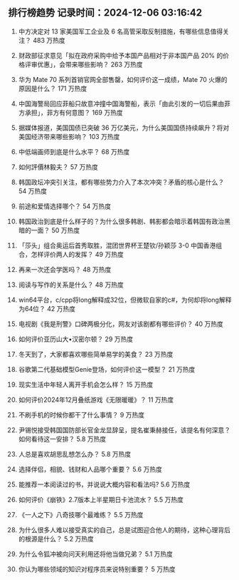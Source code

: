 
## 排行榜趋势 记录时间：2024-12-06 03:16:42
  
  1. 中方决定对 13 家美国军工企业及 6 名高管采取反制措施，有哪些信息值得关注？ 483 万热度
    
  2. 财政部征求意见「拟在政府采购中给予本国产品相对于非本国产品 20% 的价格评审优惠」，会带来哪些影响？ 263 万热度
    
  3. 华为 Mate 70 系列首销官网全部售罄，如何评价这一成绩，Mate 70 火爆的原因是什么？ 171 万热度
    
  4. 中国海警局回应菲船只故意冲撞中国海警船，表示「由此引发的一切后果由菲方承担」，菲方有何意图？ 169 万热度
    
  5. 据媒体报道，美国国债已突破 36 万亿美元，为什么美国国债持续飙升？将对美国经济带来哪些影响？ 103 万热度
    
  6. 中低端画师到底是什么水平？ 68 万热度
    
  7. 如何評價林毅夫？ 57 万热度
    
  8. 韩国政坛冲突引关注，都有哪些势力介入了本次冲突？矛盾的核心是什么？ 54 万热度
    
  9. 前途和爱情选择哪个？ 54 万热度
    
  10. 韩国政治到底是什么样子的？为什么很多韩剧、韩影都会暗示着韩国有政治黑暗的一面？ 50 万热度
    
  11. 「莎头」组合奥运后首秀取胜，混团世界杯王楚钦/孙颖莎 3-0 中国香港组合，怎样评价两人的发挥？ 49 万热度
    
  12. 再来一次还会学医吗？ 48 万热度
    
  13. 阅读与写作的关系是什么？ 48 万热度
    
  14. win64平台，c/cpp将long解释成32位，但微软自家的c#，为何却将long解释为64位？ 42 万热度
    
  15. 电视剧《我是刑警》口碑两极分化，网友对该剧都有哪些评价？ 40 万热度
    
  16. 如何评价亚历山大•汉密尔顿？ 29 万热度
    
  17. 冬天到了，大家都喜欢哪些简单易学的美食？ 23 万热度
    
  18. 谷歌第二代基础模型Genie登场，如何评价这一模型？ 21 万热度
    
  19. 现实生活中年轻人离开手机会怎么样？ 15 万热度
    
  20. 如何评价2024年12月叠纸游戏《无限暖暖》？ 11 万热度
    
  21. 不刷手机的时候你都干了什么事情？ 9 万热度
    
  22. 尹锡悦接受韩国国防部长官金龙显辞呈，提名崔秉赫接任，该提名有何深意？如何看待这一安排？ 5.8 万热度
    
  23. 人总是喜欢胡思乱想怎么办？ 5.8 万热度
    
  24. 选择伴侣，相貌、钱财和人品哪个重要？ 5.6 万热度
    
  25. 能推荐一本阅读过的书，并说说大概内容和看法吗? 5.6 万热度
    
  26. 如何评价《崩铁》2.7版本上半星期日卡池流水？ 5.5 万热度
    
  27. 《一人之下》八奇技哪个最难练？ 5.5 万热度
    
  28. 为什么很多人难以接受真实的自己，总是试图迎合他人的期待，这种心理背后的根源是什么？ 5.2 万热度
    
  29. 为什么令狐冲被向问天利用还将他当做兄弟？ 5.1 万热度
    
  30. 你认为哪些领域的知识对程序员来说特别重要？ 5 万热度
    